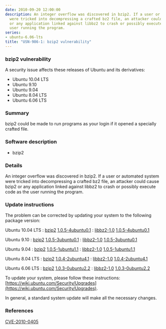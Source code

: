 ```yaml
---
date: 2010-09-20 12:00:00
description: An integer overflow was discovered in bzip2. If a user or automated system
  were tricked into decompressing a crafted bz2 file, an attacker could cause bzip2
  or any application linked against libbz2 to crash or possibly execute code as the
  user running the program.
series:
- ubuntu-6.06-lts
title: "USN-986-1: bzip2 vulnerability"
---
```



### bzip2 vulnerability

A security issue affects these releases of Ubuntu and its derivatives:

* Ubuntu 10.04 LTS
* Ubuntu 9.10
* Ubuntu 9.04
* Ubuntu 8.04 LTS
* Ubuntu 6.06 LTS

### Summary

bzip2 could be made to run programs as your login if it opened a specially crafted file.

### Software description

* bzip2 

### Details

An integer overflow was discovered in bzip2. If a user or automated system were tricked into decompressing a crafted bz2 file, an attacker could cause bzip2 or any application linked against libbz2 to crash or possibly execute code as the user running the program. 

### Update instructions

The problem can be corrected by updating your system to the following package version:

Ubuntu 10.04 LTS
 : [bzip2](https://launchpad.net/ubuntu/+source/bzip2) <span> [1.0.5-4ubuntu0.1](https://launchpad.net/ubuntu/+source/bzip2/1.0.5-4ubuntu0.1) </span> 
 : [libbz2-1.0](https://launchpad.net/ubuntu/+source/bzip2) <span> [1.0.5-4ubuntu0.1](https://launchpad.net/ubuntu/+source/bzip2/1.0.5-4ubuntu0.1) </span> 

Ubuntu 9.10
 : [bzip2](https://launchpad.net/ubuntu/+source/bzip2) <span> [1.0.5-3ubuntu0.1](https://launchpad.net/ubuntu/+source/bzip2/1.0.5-3ubuntu0.1) </span> 
 : [libbz2-1.0](https://launchpad.net/ubuntu/+source/bzip2) <span> [1.0.5-3ubuntu0.1](https://launchpad.net/ubuntu/+source/bzip2/1.0.5-3ubuntu0.1) </span> 

Ubuntu 9.04
 : [bzip2](https://launchpad.net/ubuntu/+source/bzip2) <span> [1.0.5-1ubuntu1.1](https://launchpad.net/ubuntu/+source/bzip2/1.0.5-1ubuntu1.1) </span> 
 : [libbz2-1.0](https://launchpad.net/ubuntu/+source/bzip2) <span> [1.0.5-1ubuntu1.1](https://launchpad.net/ubuntu/+source/bzip2/1.0.5-1ubuntu1.1) </span> 

Ubuntu 8.04 LTS
 : [bzip2](https://launchpad.net/ubuntu/+source/bzip2) <span> [1.0.4-2ubuntu4.1](https://launchpad.net/ubuntu/+source/bzip2/1.0.4-2ubuntu4.1) </span> 
 : [libbz2-1.0](https://launchpad.net/ubuntu/+source/bzip2) <span> [1.0.4-2ubuntu4.1](https://launchpad.net/ubuntu/+source/bzip2/1.0.4-2ubuntu4.1) </span> 

Ubuntu 6.06 LTS
 : [bzip2](https://launchpad.net/ubuntu/+source/bzip2) <span> [1.0.3-0ubuntu2.2](https://launchpad.net/ubuntu/+source/bzip2/1.0.3-0ubuntu2.2) </span> 
 : [libbz2-1.0](https://launchpad.net/ubuntu/+source/bzip2) <span> [1.0.3-0ubuntu2.2](https://launchpad.net/ubuntu/+source/bzip2/1.0.3-0ubuntu2.2) </span> 

To update your system, please follow these instructions: [https://wiki.ubuntu.com/Security/Upgrades](https://wiki.ubuntu.com/Security/Upgrades).

In general, a standard system update will make all the necessary changes. 

### References

 
 [CVE-2010-0405](http://people.ubuntu.com/~ubuntu-security/cve/CVE-2010-0405)